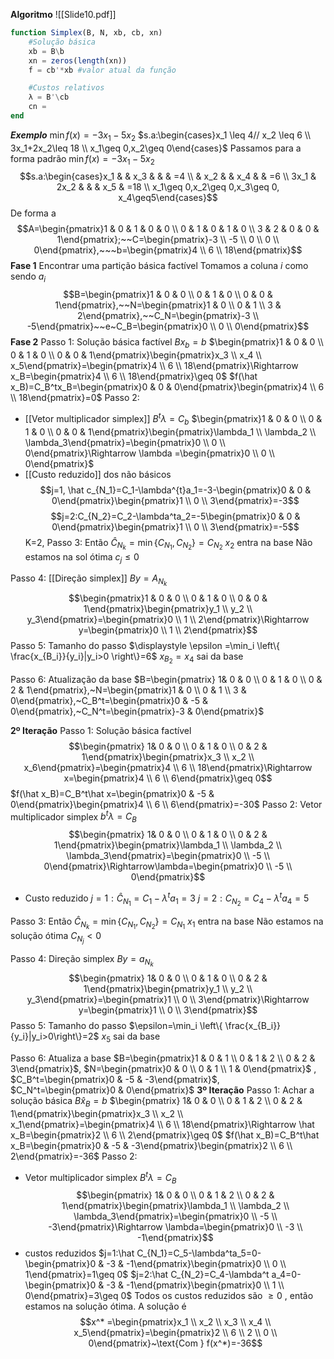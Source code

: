 **Algoritmo**
![[Slide10.pdf]]

```julia
function Simplex(B, N, xb, cb, xn)
	#Solução básica
	xb = B\b
	xn = zeros(length(xn))
	f = cb'*xb #valor atual da função

	#Custos relativos
	λ = B'\cb
	cn = 
end
```

***Exemplo***
$\min f(x)=-3x_1-5x_2$
$s.a:\begin{cases}x_1 \leq 4// x_2 \leq 6 \\ 3x_1+2x_2\leq 18 \\ x_1\geq 0,x_2\geq 0\end{cases}$
Passamos para a forma padrão
$\min f(x)=-3x_1-5x_2$
$$s.a:\begin{cases}x_1  &  & x_3 &  &  & =4  \\
 & x_2 &  & x_4 &  & =6 \\
3x_1 & 2x_2 &  &  & x_5 & =18 \\
x_1\geq 0,x_2\geq 0,x_3\geq 0, x_4\geq5\end{cases}$$
De forma a $$A=\begin{pmatrix}1 & 0 & 1 & 0 & 0 \\ 0 & 1 & 0 & 1 & 0 \\ 3 & 2 & 0 & 0 & 1\end{pmatrix};~~C=\begin{pmatrix}-3 \\ -5 \\ 0 \\ 0 \\ 0\end{pmatrix},~~~b=\begin{pmatrix}4 \\ 6 \\ 18\end{pmatrix}$$
**Fase 1**
Encontrar uma partição básica factível
Tomamos a coluna $i$ como sendo $a_i$ $$B=\begin{pmatrix}1 & 0 & 0 \\ 0 & 1 & 0 \\ 0 & 0 & 1\end{pmatrix},~~N=\begin{pmatrix}1 & 0 \\ 0 & 1 \\ 3 & 2\end{pmatrix},~~C_N=\begin{pmatrix}-3 \\ -5\end{pmatrix}~~e~C_B=\begin{pmatrix}0 \\ 0 \\ 0\end{pmatrix}$$
**Fase 2**
Passo 1: Solução básica factível
$Bx_b=b$
$\begin{pmatrix}1 & 0 & 0 \\ 0 & 1 & 0 \\ 0 & 0 & 1\end{pmatrix}\begin{pmatrix}x_3 \\ x_4 \\ x_5\end{pmatrix}=\begin{pmatrix}4 \\ 6 \\ 18\end{pmatrix}\Rightarrow x_B=\begin{pmatrix}4 \\ 6 \\ 18\end{pmatrix}\geq 0$ 
$f(\hat x_B)=C_B^tx_B=\begin{pmatrix}0 & 0 & 0\end{pmatrix}\begin{pmatrix}4 \\ 6 \\ 18\end{pmatrix}=0$
Passo 2: 
- [[Vetor multiplicador simplex]] $B^t\lambda =C_b$
$\begin{pmatrix}1 & 0 & 0 \\ 0 & 1 & 0 \\ 0 & 0 & 1\end{pmatrix}\begin{pmatrix}\lambda_1 \\ \lambda_2 \\ \lambda_3\end{pmatrix}=\begin{pmatrix}0 \\ 0 \\ 0\end{pmatrix}\Rightarrow \lambda =\begin{pmatrix}0 \\ 0 \\ 0\end{pmatrix}$
- [[Custo reduzido]] dos não básicos
$$j=1, \hat c_{N_1}=C_1-\lambda^{t}a_1=-3-\begin{pmatrix}0 & 0 & 0\end{pmatrix}\begin{pmatrix}1 \\ 0 \\ 3\end{pmatrix}=-3$$
$$j=2:C_{N_2}=C_2-\lambda^ta_2=-5\begin{pmatrix}0 & 0 & 0\end{pmatrix}\begin{pmatrix}1 \\ 0 \\ 3\end{pmatrix}=-5$$
K=2,
Passo 3:
Então $\hat C_{N_k}=\min \{C_{N_1}, C_{N_2}\}=C_{N_2}$
$x_2$ entra na base
Não estamos na sol ótima $c_j\leq 0$

Passo 4: [[Direção simplex]] $By=A_{N_k}$
$$\begin{pmatrix}1 & 0 & 0 \\ 0 & 1 & 0 \\ 0 & 0 & 1\end{pmatrix}\begin{pmatrix}y_1 \\ y_2 \\ y_3\end{pmatrix}=\begin{pmatrix}0 \\ 1 \\ 2\end{pmatrix}\Rightarrow y=\begin{pmatrix}0 \\ 1 \\ 2\end{pmatrix}$$
Passo 5: Tamanho do passo
$\displaystyle \epsilon =\min_i \left\{ \frac{x_{B_i}}{y_i}|y_i>0 \right\}=6$ 
$x_{B_2}=x_4~\text{sai da base}$

Passo 6: Atualização da base
$B=\begin{pmatrix} 1& 0 & 0 \\ 0 & 1 & 0 \\ 0 & 2 & 1\end{pmatrix},~N=\begin{pmatrix}1 & 0 \\ 0 & 1 \\ 3 & 0\end{pmatrix},~C_B^t=\begin{pmatrix}0 & -5 & 0\end{pmatrix},~C_N^t=\begin{pmatrix}-3 & 0\end{pmatrix}$ 

**2º Iteração**
Passo 1: Solução básica factível
$$\begin{pmatrix} 1& 0 & 0 \\ 0 & 1 & 0 \\ 0 & 2 & 1\end{pmatrix}\begin{pmatrix}x_3 \\ x_2 \\ x_6\end{pmatrix}=\begin{pmatrix}4 \\ 6 \\ 18\end{pmatrix}\Rightarrow x=\begin{pmatrix}4 \\ 6 \\ 6\end{pmatrix}\geq 0$$
$f(\hat x_B)=C_B^t\hat x=\begin{pmatrix}0 & -5 & 0\end{pmatrix}\begin{pmatrix}4 \\ 6 \\ 6\end{pmatrix}=-30$
Passo 2: Vetor multiplicador simplex $b^t\lambda =C_B$
$$\begin{pmatrix} 1& 0 & 0 \\ 0 & 1 & 0 \\ 0 & 2 & 1\end{pmatrix}\begin{pmatrix}\lambda_1 \\ \lambda_2 \\ \lambda_3\end{pmatrix}=\begin{pmatrix}0 \\ -5 \\ 0\end{pmatrix}\Rightarrow\lambda=\begin{pmatrix}0 \\ -5 \\ 0\end{pmatrix}$$
- Custo reduzido
$j=1:\hat C_{N_1}=C_1-\lambda^ta_1=3$
$j=2:C_{N_2}=C_4-\lambda^ta_4=5$ 


Passo 3:
Então $\hat C_{N_k}=\min\{ C_{N_1},C_{N_2}\}=C_{N_1}$
$x_1$ entra na base
Não estamos na solução ótima $C_{N_j}<0$

Passo 4: Direção simplex $By=a_{N_k}$
$$\begin{pmatrix} 1& 0 & 0 \\ 0 & 1 & 0 \\ 0 & 2 & 1\end{pmatrix}\begin{pmatrix}y_1 \\ y_2 \\ y_3\end{pmatrix}=\begin{pmatrix}1 \\ 0 \\ 3\end{pmatrix}\Rightarrow y=\begin{pmatrix}1 \\ 0 \\ 3\end{pmatrix}$$
Passo 5: Tamanho do passo
$\epsilon=\min_i \left\{ \frac{x_{B_i}}{y_i}|y_i>0\right\}=2$
$x_5$ sai da base

Passo 6: Atualiza a base
$B=\begin{pmatrix}1 & 0 & 1 \\ 0 & 1 & 2 \\ 0 & 2 & 3\end{pmatrix}$, $N=\begin{pmatrix}0 & 0 \\ 0 & 1 \\ 1 & 0\end{pmatrix}$ , $C_B^t=\begin{pmatrix}0 & -5 & -3\end{pmatrix}$, $C_N^t=\begin{pmatrix}0 & 0\end{pmatrix}$ 
**3º Iteração**
Passo 1: Achar a solução básica $B \hat x_B=b$ 
$\begin{pmatrix} 1& 0 & 0 \\ 0 & 1 & 2 \\ 0 & 2 & 1\end{pmatrix}\begin{pmatrix}x_3 \\ x_2 \\ x_1\end{pmatrix}=\begin{pmatrix}4 \\ 6 \\ 18\end{pmatrix}\Rightarrow \hat x_B=\begin{pmatrix}2 \\ 6 \\ 2\end{pmatrix}\geq 0$ 
$f(\hat x_B)=C_B^t\hat x_B=\begin{pmatrix}0 & -5 & -3\end{pmatrix}\begin{pmatrix}2 \\ 6 \\ 2\end{pmatrix}=-36$ 
Passo 2:
- Vetor multiplicador simplex $B^t\lambda =C_B$ 
$$\begin{pmatrix} 1& 0 & 0 \\ 0 & 1 & 2 \\ 0 & 2 & 1\end{pmatrix}\begin{pmatrix}\lambda_1 \\ \lambda_2 \\ \lambda_3\end{pmatrix}=\begin{pmatrix}0 \\ -5 \\ -3\end{pmatrix}\Rightarrow \lambda=\begin{pmatrix}0 \\ -3 \\ -1\end{pmatrix}$$
- custos reduzidos 
$j=1:\hat C_{N_1}=C_5-\lambda^ta_5=0-\begin{pmatrix}0 & -3 & -1\end{pmatrix}\begin{pmatrix}0 \\ 0 \\ 1\end{pmatrix}=1\geq 0$
$j=2:\hat C_{N_2}=C_4-\lambda^t a_4=0-\begin{pmatrix}0 & -3 & -1\end{pmatrix}\begin{pmatrix}0 \\ 1 \\ 0\end{pmatrix}=3\geq 0$
Todos os custos reduzidos são $\geq 0$ , então estamos na solução ótima. A solução é
$$x^* =\begin{pmatrix}x_1 \\ x_2 \\ x_3 \\ x_4 \\ x_5\end{pmatrix}=\begin{pmatrix}2 \\ 6 \\ 2 \\ 0 \\ 0\end{pmatrix}~\text{Com } f(x^*)=-36$$




